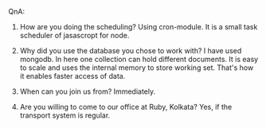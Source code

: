 QnA:

1.	How are you doing the scheduling?
      Using cron-module. It is a small task scheduler of jasascropt for node.
      
2.	Why did you use the database you chose to work with?
       I have used mongodb. In here one collection can hold different documents. It is easy to scale and uses the internal memory to store working set. That's how it enables faster access of data.
   
3.	When can you join us from?
        Immediately.

4.	Are you willing to come to our office at Ruby, Kolkata?
        Yes, if the transport system is regular.
        
        
        
        
        
